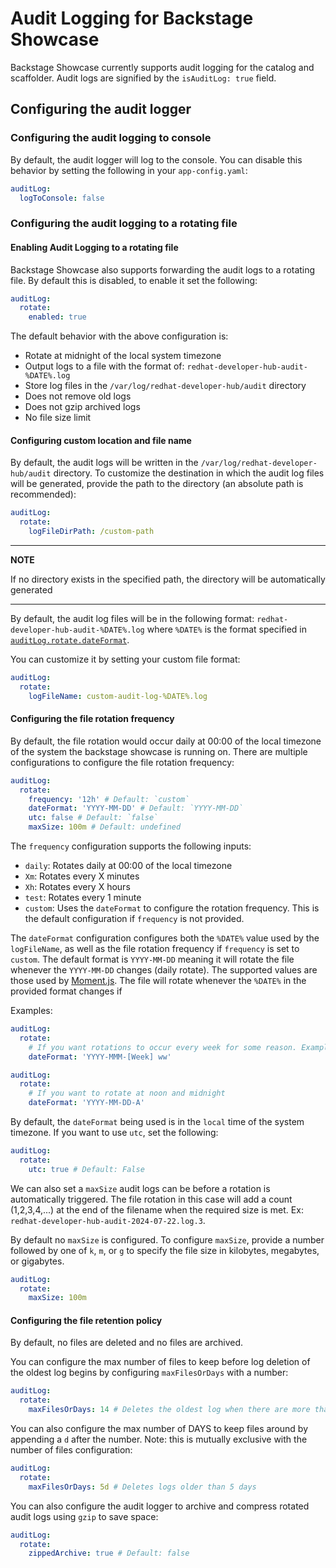 # Audit Logging for Backstage Showcase

Backstage Showcase currently supports audit logging for the catalog and scaffolder. Audit logs are signified by the `isAuditLog: true` field.

## Configuring the audit logger

### Configuring the audit logging to console

By default, the audit logger will log to the console. You can disable this behavior by setting the following in your `app-config.yaml`:

```yaml
auditLog:
  logToConsole: false
```

### Configuring the audit logging to a rotating file

#### Enabling Audit Logging to a rotating file

Backstage Showcase also supports forwarding the audit logs to a rotating file. By default this is disabled, to enable it set the following:

```yaml
auditLog:
  rotate:
    enabled: true
```

The default behavior with the above configuration is:

- Rotate at midnight of the local system timezone
- Output logs to a file with the format of: `redhat-developer-hub-audit-%DATE%.log`
- Store log files in the `/var/log/redhat-developer-hub/audit` directory
- Does not remove old logs
- Does not gzip archived logs
- No file size limit

#### Configuring custom location and file name

By default, the audit logs will be written in the `/var/log/redhat-developer-hub/audit` directory. To customize the destination in which the audit log files will be generated, provide the path to the directory (an absolute path is recommended):

```yaml
auditLog:
  rotate:
    logFileDirPath: /custom-path
```

---

**NOTE**

If no directory exists in the specified path, the directory will be automatically generated

---

By default, the audit log files will be in the following format: `redhat-developer-hub-audit-%DATE%.log` where `%DATE%` is the format specified in [`auditLog.rotate.dateFormat`](#configuring-the-file-rotation-frequency).

You can customize it by setting your custom file format:

```yaml
auditLog:
  rotate:
    logFileName: custom-audit-log-%DATE%.log
```

#### Configuring the file rotation frequency

By default, the file rotation would occur daily at 00:00 of the local timezone of the system the backstage showcase is running on. There are multiple configurations to configure the file rotation frequency:

```yaml
auditLog:
  rotate:
    frequency: '12h' # Default: `custom`
    dateFormat: 'YYYY-MM-DD' # Default: `YYYY-MM-DD`
    utc: false # Default: `false`
    maxSize: 100m # Default: undefined
```

The `frequency` configuration supports the following inputs:

- `daily`: Rotates daily at 00:00 of the local timezone
- `Xm`: Rotates every X minutes
- `Xh`: Rotates every X hours
- `test`: Rotates every 1 minute
- `custom`: Uses the `dateFormat` to configure the rotation frequency. This is the default configuration if `frequency` is not provided.

The `dateFormat` configuration configures both the `%DATE%` value used by the `logFileName`, as well as the file rotation frequency if `frequency` is set to `custom`. The default format is `YYYY-MM-DD` meaning it will rotate the file whenever the `YYYY-MM-DD` changes (daily rotate). The supported values are those used by [Moment.js](https://momentjs.com/docs/#/displaying/format/). The file will rotate whenever the `%DATE%` in the provided format changes if

Examples:

```yaml
auditLog:
  rotate:
    # If you want rotations to occur every week for some reason. Example `%DATE$` = '2025-Jul-Week 30'
    dateFormat: 'YYYY-MMM-[Week] ww'
```

```yaml
auditLog:
  rotate:
    # If you want to rotate at noon and midnight
    dateFormat: 'YYYY-MM-DD-A'
```

By default, the `dateFormat` being used is in the `local` time of the system timezone. If you want to use `utc`, set the following:

```yaml
auditLog:
  rotate:
    utc: true # Default: False
```

We can also set a `maxSize` audit logs can be before a rotation is automatically triggered. The file rotation in this case will add a count (1,2,3,4,...) at the end of the filename when the required size is met. Ex: `redhat-developer-hub-audit-2024-07-22.log.3`.

By default no `maxSize` is configured. To configure `maxSize`, provide a number followed by one of `k`, `m`, or `g` to specify the file size in kilobytes, megabytes, or gigabytes.

```yaml
auditLog:
  rotate:
    maxSize: 100m
```

#### Configuring the file retention policy

By default, no files are deleted and no files are archived.

You can configure the max number of files to keep before log deletion of the oldest log begins by configuring `maxFilesOrDays` with a number:

```yaml
auditLog:
  rotate:
    maxFilesOrDays: 14 # Deletes the oldest log when there are more than 14 log files
```

You can also configure the max number of DAYS to keep files around by appending a `d` after the number. Note: this is mutually exclusive with the number of files configuration:

```yaml
auditLog:
  rotate:
    maxFilesOrDays: 5d # Deletes logs older than 5 days
```

You can also configure the audit logger to archive and compress rotated audit logs using `gzip` to save space:

```yaml
auditLog:
  rotate:
    zippedArchive: true # Default: false
```
